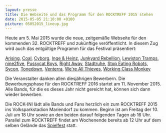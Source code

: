 ```yaml
---
layout: presse
title: Die Webseite und das Programm für den ROCKTREFF 2015 stehen
date: 2015-05-05 21:10:00 +0100
picture: 05052015_lineup.jpg
---
```


Heute am 5. Mai 2015 wurde die neue, zeitgemäße Webseite für den kommenden 32. ROCKTREFF
und zukünftige veröffentlicht. In diesem Zug wird auch das entgültige Programm
für das Festival präsentiert:

[Arising](https://www.facebook.com/ARISING.BERLIN),
[Coal](https://www.facebook.com/CoalBand),
[Cyborg](http://cyborg-band.com/),
[Inge & Heinz](http://www.inge-und-heinz.de/),
[Junkyard Rebellion](http://www.junkyard-rebellion.de/),
[Lewiston Tramps](https://www.facebook.com/lewiston.tramps),
[nine2five](http://www.925rock.de/),
[Pussycat Boys](http://www.ilovepussycatboys.com/),
[Right Away](http://www.facebook.de/rightawayberlin),
[Stadtruhe](http://stadtruhe.de/),
[Stop Eating Robots](http://stopeatingrobots.com/),
[Sycon](http://www.sycon-metal.com/),
[Tonedown](http://www.tonedownberlin.bandcamp.com/),
[Venterra](http://www.eurelieblingsband.de/),
[We're All Thieves](http://www.wereallthieves.de/),
[Working Class Monkey](http://www.facebook.com/workingclassmonkey)

Die Veranstalter danken allen diesjährigen Bewerbern. Die Bewerbungsphase für den ROCKTREFF
2016 startet am 11. November 2015. Alle Bands, für die es dieses Jahr nicht gereicht hat,
können sich dann wieder bewerben.

Die ROCK-INI lädt alle Bands und Fans herzlich ein zum ROCKTREFF 2015 ins Volksparkstadion
Mariendorf zu kommen. Beginn ist am Freitag der 10. Juli um 18 Uhr sowie an den beiden darauf folgenden
Tagen ab 16 Uhr. Parallel zum ROCKTREFF findet am Wochenende bereits ab 12 Uhr auf dem selben
Gelände das [Spielfest](https://www.rocktreff.de/#spielfest) statt.
